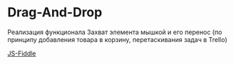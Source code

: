 # Drag-And-Drop

 Реализация функционала Захват элемента мышкой и его перенос (по принципу добавления товара в корзину, перетаскивания задач в  Trello)
 
 [JS-Fiddle](https://jsfiddle.net/anastasiya025/g021xLsk/)
